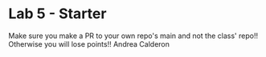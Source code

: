 # Lab 5 - Starter
Make sure you make a PR to your own repo's main and not the class' repo!! Otherwise you will lose points!!
Andrea Calderon